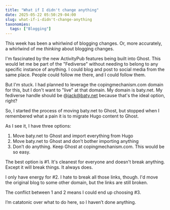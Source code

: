 ```yaml
---
title: "What if I didn't change anything"
date: 2025-05-22 05:50:29-04:00
slug: what-if-i-didn't-change-anything
taxonomies:
  tags: ["Blogging"]
---
```


This week has been a whirlwind of blogging changes. Or, more accurately, a whirlwind of me _thinking_ about blogging changes.

I'm fascinated by the new ActivityPub features being built into Ghost. This would let me be part of the "Fediverse" without needing to belong to any specific instance of anything. I could blog and post to social media from the same place. People could follow me there, and I could follow them.

But I'm stuck. I had planned to leverage the copingmechanism.com domain for this, but I don't want to "live" at that domain. My domain is baty.net. My fediverse handle should be @jack@baty.net because that's the ideal option, right?

So, I started the process of moving baty.net to Ghost, but stopped when I remembered what a pain it is to migrate Hugo content to Ghost.

As I see it, I have three options:


1. Move baty.net to Ghost and import everything from Hugo
2. Move baty.net to Ghost and don’t bother importing anything
3. Don’t do anything. Keep Ghost at copingmechanism.com. This would be so easy.

The best option is #1. It's cleanest for everyone and doesn't break anything. Except it will break things. It always does.

I only have energy for #2. I hate to break all those links, though. I'd move the original blog to some other domain, but the links are still broken.

The conflict between 1 and 2 means I could end up choosing #3.

I’m catatonic over what to do here, so I haven’t done anything.
